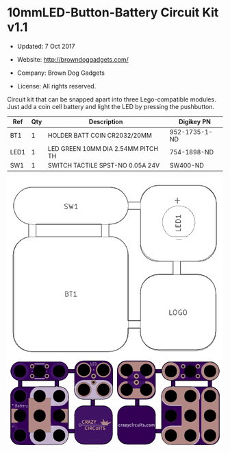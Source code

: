 <!--- start title --->
# 10mmLED-Button-Battery Circuit Kit v1.1

- Updated: 7 Oct 2017

- Website: http://browndoggadgets.com/
- Company: Brown Dog Gadgets
- License: All rights reserved.

<!--- end title --->

Circuit kit that can be snapped apart into three Lego-compatible modules. Just add a coin cell battery and light the LED by pressing the pushbutton.

<!--- start bom --->

|Ref|Qty|Description|Digikey PN|
|---|---|-----------|------|
|BT1|1|HOLDER BATT COIN CR2032/20MM|952-1735-1-ND|
|LED1|1|LED GREEN 10MM DIA 2.54MM PITCH TH|754-1898-ND|
|SW1|1|SWITCH TACTILE SPST-NO 0.05A 24V|SW400-ND|

<!--- end bom --->

![Assembly Diagram](assembly.png)
![Gerber Preview](preview.png)

